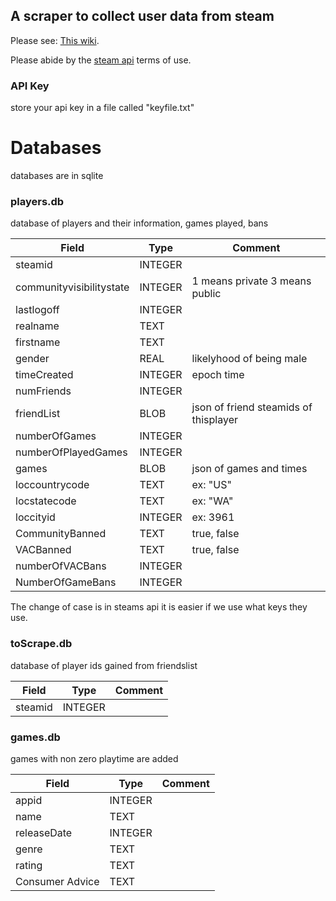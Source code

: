 ##  A scraper to collect user data from steam

Please see: [This wiki](https://developer.valvesoftware.com/wiki/Steam_Web_API#GetPlayerSummaries_.28v0002.29 ).

Please abide by the [steam api](http://steamcommunity.com/dev) terms of use.


### API Key

store your api key in a file called "keyfile.txt"

# Databases 

databases are in sqlite

### players.db

database of players and their information, games played, bans

Field | Type | Comment
--- | --- | --- 
steamid | INTEGER |
communityvisibilitystate | INTEGER  | 1 means private 3 means public
lastlogoff| INTEGER |
realname | TEXT |
firstname | TEXT |
gender | REAL| likelyhood of being male
timeCreated | INTEGER |epoch time
numFriends | INTEGER |
friendList | BLOB | json of friend steamids of thisplayer 
numberOfGames |INTEGER |
numberOfPlayedGames | INTEGER |
games | BLOB | json of games and times
loccountrycode | TEXT | ex: "US"
locstatecode | TEXT | ex: "WA"
loccityid | INTEGER | ex: 3961
CommunityBanned | TEXT | true, false 
VACBanned | TEXT | true, false
numberOfVACBans | INTEGER |
NumberOfGameBans | INTEGER |

The change of case is in steams api it is easier if we use what keys they use.


### toScrape.db

database of player ids gained from friendslist

Field | Type | Comment
--- | --- | --- 
steamid  | INTEGER | 


### games.db

games with non zero playtime are added 

Field | Type | Comment
--- | --- | --- 
appid | INTEGER | 
name | TEXT |
releaseDate | INTEGER |
genre | TEXT |
rating | TEXT |
Consumer Advice | TEXT
